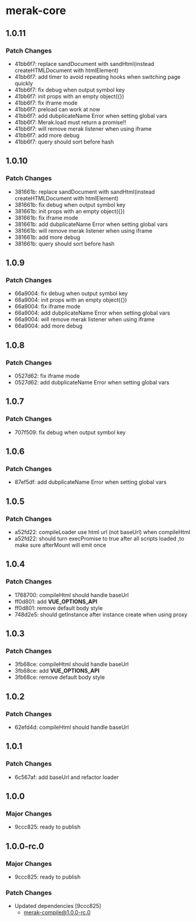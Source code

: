 # merak-core

## 1.0.11

### Patch Changes

- 41bb6f7: replace sandDocument with sandHtml(instead createHTMLDocument with htmlElement)
- 41bb6f7: add timer to avoid repeating hooks when switching page quickly
- 41bb6f7: fix debug when output symbol key
- 41bb6f7: init props with an empty object({})
- 41bb6f7: fix iframe mode
- 41bb6f7: preload can work at now
- 41bb6f7: add dubplicateName Error when setting global vars
- 41bb6f7: Merak.load must return a promise!!
- 41bb6f7: will remove merak listener when using iframe
- 41bb6f7: add more debug
- 41bb6f7: query should sort before hash

## 1.0.10

### Patch Changes

- 381661b: replace sandDocument with sandHtml(instead createHTMLDocument with htmlElement)
- 381661b: fix debug when output symbol key
- 381661b: init props with an empty object({})
- 381661b: fix iframe mode
- 381661b: add dubplicateName Error when setting global vars
- 381661b: will remove merak listener when using iframe
- 381661b: add more debug
- 381661b: query should sort before hash

## 1.0.9

### Patch Changes

- 66a9004: fix debug when output symbol key
- 66a9004: init props with an empty object({})
- 66a9004: fix iframe mode
- 66a9004: add dubplicateName Error when setting global vars
- 66a9004: will remove merak listener when using iframe
- 66a9004: add more debug

## 1.0.8

### Patch Changes

- 0527d62: fix iframe mode
- 0527d62: add dubplicateName Error when setting global vars

## 1.0.7

### Patch Changes

- 707f509: fix debug when output symbol key

## 1.0.6

### Patch Changes

- 87ef5df: add dubplicateName Error when setting global vars

## 1.0.5

### Patch Changes

- a52fd22: compileLoader use html url (not baseUrl) when compileHtml
- a52fd22: should turn execPromise to true after all scripts loaded ,to make sure afterMount will emit once

## 1.0.4

### Patch Changes

- 1768700: compileHtml should handle baseUrl
- ff0d801: add **VUE_OPTIONS_API**
- ff0d801: remove default body style
- 748d2e5: should getInstance after instance create when using proxy

## 1.0.3

### Patch Changes

- 3fb68ce: compileHtml should handle baseUrl
- 3fb68ce: add **VUE_OPTIONS_API**
- 3fb68ce: remove default body style

## 1.0.2

### Patch Changes

- 62efd4d: compileHtml should handle baseUrl

## 1.0.1

### Patch Changes

- 6c567af: add baseUrl and refactor loader

## 1.0.0

### Major Changes

- 9ccc825: ready to publish

## 1.0.0-rc.0

### Major Changes

- 9ccc825: ready to publish

### Patch Changes

- Updated dependencies [9ccc825]
  - merak-compile@1.0.0-rc.0
